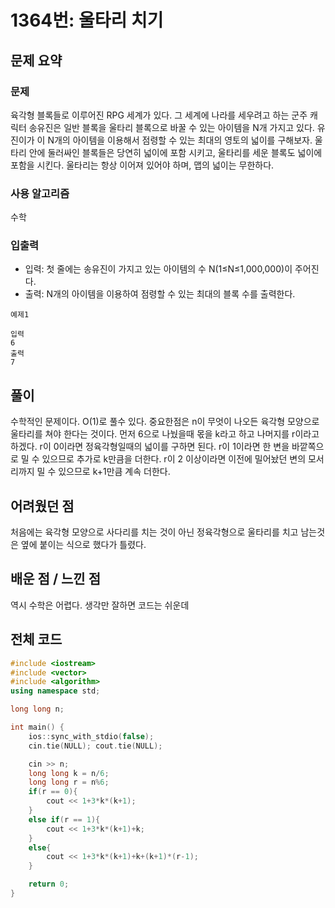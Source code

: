 # 1364번: 울타리 치기

## 문제 요약
### 문제
육각형 블록들로 이루어진 RPG 세계가 있다. 그 세계에 나라를 세우려고 하는 군주 캐릭터 송유진은 일반 블록을 울타리 블록으로 바꿀 수 있는 아이템을 N개 가지고 있다. 유진이가 이 N개의 아이템을 이용해서 점령할 수 있는 최대의 영토의 넓이를 구해보자. 울타리 안에 둘러싸인 블록들은 당연히 넓이에 포함 시키고, 울타리를 세운 블록도 넓이에 포함을 시킨다. 울타리는 항상 이어져 있어야 하며, 맵의 넓이는 무한하다.

### 사용 알고리즘
수학

### 입출력
- 입력: 첫 줄에는 송유진이 가지고 있는 아이템의 수 N(1≤N≤1,000,000)이 주어진다.
- 출력: N개의 아이템을 이용하여 점령할 수 있는 최대의 블록 수를 출력한다.
```
예제1

입력
6
출력
7
```
## 풀이
수학적인 문제이다. O(1)로 풀수 있다. 중요한점은 n이 무엇이 나오든 육각형 모양으로 울타리를 쳐야 한다는 것이다. 먼저 6으로 나눴을때 몫을 k라고 하고 나머지를 r이라고 하겠다. r이 0이라면 정육각형일때의 넓이를 구하면 된다. r이 1이라면 한 변을 바깥쪽으로 밀 수 있으므로 추가로 k만큼을 더한다. r이 2 이상이라면 이전에 밀어놨던 변의 모서리까지 밀 수 있으므로 k+1만큼 계속 더한다. 

## 어려웠던 점
처음에는 육각형 모양으로 사다리를 치는 것이 아닌 정육각형으로 울타리를 치고 남는것은 옆에 붙이는 식으로 했다가 틀렸다. 

## 배운 점 / 느낀 점
역시 수학은 어렵다. 생각만 잘하면 코드는 쉬운데

## 전체 코드
```cpp
#include <iostream>
#include <vector>
#include <algorithm>
using namespace std;

long long n;

int main() {
    ios::sync_with_stdio(false);
    cin.tie(NULL); cout.tie(NULL);

    cin >> n;
    long long k = n/6;
    long long r = n%6;
    if(r == 0){
        cout << 1+3*k*(k+1);
    }
    else if(r == 1){
        cout << 1+3*k*(k+1)+k;
    }
    else{
        cout << 1+3*k*(k+1)+k+(k+1)*(r-1);
    }

    return 0;
}
```

